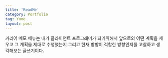 ```yaml
---
title: 'ReadMe'
category: Portfolio
tag: Yume
layout: post
---
```

커리어 메모 메뉴는 내가 클라이언트 프로그래머가 되기위해서 앞으로의 어떤 계획을 세우고 그 계획을 제대로 수행했는지 그리고 현재 방향이 적합한 방향인지를 고찰하고 생각해보는 글쓰기이다.